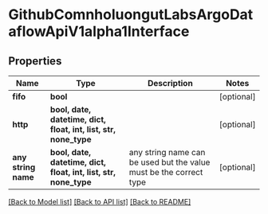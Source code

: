# GithubComnholuongutLabsArgoDataflowApiV1alpha1Interface


## Properties
Name | Type | Description | Notes
------------ | ------------- | ------------- | -------------
**fifo** | **bool** |  | [optional] 
**http** | **bool, date, datetime, dict, float, int, list, str, none_type** |  | [optional] 
**any string name** | **bool, date, datetime, dict, float, int, list, str, none_type** | any string name can be used but the value must be the correct type | [optional]

[[Back to Model list]](../README.md#documentation-for-models) [[Back to API list]](../README.md#documentation-for-api-endpoints) [[Back to README]](../README.md)


